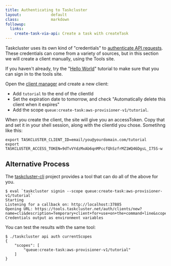 ```yaml
---
title: Authenticating to Taskcluster
layout:             default
class:              markdown
followup:
  links:
    create-task-via-api: Create a task with createTask
---
```


Taskcluster uses its own kind of "credentials" to [authenticate API
requests](/manual/design/apis). These credentials can come from a variety of
sources, but in this section we will create a client manually, using the Tools
site.

If you haven't already, try the "[Hello World](hello-world)" tutorial to make
sure that you can sign in to the tools site.

Open the [client manager](https://tools.taskcluster.net/auth/clients/) and create a new client:

 * Add `tutorial` to the end of the clientId
 * Set the expiration date to tomorrow, and check "Automatically delete this client when it expires"
 * Add the scope `queue:create-task:aws-provisioner-v1/tutorial`.

When you create the client, the site will give you an accessToken.  Copy that
and set it in your shell session, along with the clientId you chose.  Sometihng
like this:

```
export TASKCLUSTER_CLIENT_ID=email/you@yourdomain.com/tutorial
export TASKCLUSTER_ACCESS_TOKEN=9dTvVYdzMxAb6qnMPccfQhSzfrMZ1WQ46DgsL_I75S-w
```

## Alternative Process

The [taskcluster-cli](https://github.com/taskcluster/taskcluster-cli) project
provides a tool that can do all of the above for you.

```
$ eval `taskcluster signin --scope queue:create-task:aws-provisioner-v1/tutorial`
Starting
Listening for a callback on: http://localhost:37885
Opening URL: https://tools.taskcluster.net/auth/clients/new?name=cli&description=Temporary+client+for+use+on+the+command+line&scope=*&expires=1d&callback_url=http%3A%2F%2Flocalhost%3A37885
Credentials output as environment variables
```

You can test the results with the same tool:

```
$ ./taskcluster api auth currentScopes
{
    "scopes": [
        "queue:create-task:aws-provisioner-v1/tutorial"
    ]
}
```
